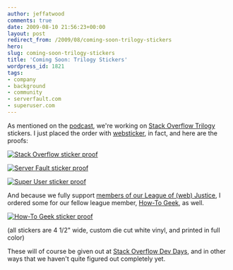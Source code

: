 ```yaml
---
author: jeffatwood
comments: true
date: 2009-08-10 21:56:23+00:00
layout: post
redirect_from: /2009/08/coming-soon-trilogy-stickers
hero:
slug: coming-soon-trilogy-stickers
title: 'Coming Soon: Trilogy Stickers'
wordpress_id: 1821
tags:
- company
- background
- community
- serverfault.com
- superuser.com
---
```



As mentioned on the [podcast](http://blog.stackoverflow.com/2009/08/podcast-64/), we're working on [Stack Overflow Trilogy](http://blog.stackoverflow.com/2009/05/the-stack-overflow-trilogy/) stickers. I just placed the order with [websticker](http://www.websticker.com), in fact, and here are the proofs:



[![Stack Overflow sticker proof](https://i.stack.imgur.com/u0jv9.png)](http://stackoverflow.com)



[![Server Fault sticker proof](https://i.stack.imgur.com/Ejj5m.png)](http://serverfault.com)



[![Super User sticker proof](https://i.stack.imgur.com/8uqKL.png)](http://superuser.com)



And because we fully support [members of our League of (web) Justice](http://blog.stackoverflow.com/2009/07/why-cant-you-have-just-one-site/), I ordered some for our fellow league member, [How-To Geek](http://www.howtogeek.com/), as well.



[![How-To Geek sticker proof](https://i.stack.imgur.com/lsxZu.png)](http://www.howtogeek.com)



(all stickers are 4 1/2" wide, custom die cut white vinyl, and printed in full color)



These will of course be given out at [Stack Overflow Dev Days](http://stackoverflow.carsonified.com/), and in other ways that we haven't quite figured out completely yet.

